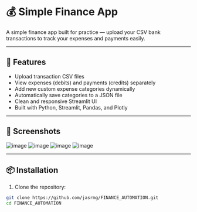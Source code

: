 # 💰 Simple Finance App

A simple finance app built for practice — upload your CSV bank transactions to track your expenses and payments easily.

---

## 🚀 Features

- Upload transaction CSV files
- View expenses (debits) and payments (credits) separately
- Add new custom expense categories dynamically
- Automatically save categories to a JSON file
- Clean and responsive Streamlit UI
- Built with Python, Streamlit, Pandas, and Plotly

---

## 📸 Screenshots

![image](https://github.com/user-attachments/assets/2e724144-f9f9-45c8-9f8f-530f31704b22)
![image](https://github.com/user-attachments/assets/79de7d8e-1b14-4afb-8c7b-9650ffb60231)
![image](https://github.com/user-attachments/assets/41025dba-7e16-4d09-ad27-c6a0e5ed4fe2)
![image](https://github.com/user-attachments/assets/4cc8478f-331f-43a0-942e-825323bf5527)


---

## 📦 Installation

1. Clone the repository:

```bash
git clone https://github.com/jasrmg/FINANCE_AUTOMATION.git
cd FINANCE_AUTOMATION
